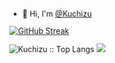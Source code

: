 - 👋 Hi, I'm [@Kuchizu](https://t.me/Kuchizy)

[![GitHub Streak](https://streak-stats.demolab.com?user=Kuchizu&theme=tokyonight&hide_border=true)](https://git.io/streak-stats)

<img src="https://github-readme-stats.vercel.app/api/top-langs/?username=Kuchizu&langs_count=10&theme=tokyonight&layout=compact&title_color=fff&icon_color=79ff97&text_color=9f9f9f&bg_color=151515" alt="Kuchizu :: Top Langs" />
<img src="http://github-profile-summary-cards.vercel.app/api/cards/profile-details?username=Kuchizu&theme=2077"</p>

